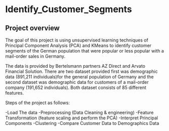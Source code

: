 # Identify_Customer_Segments
## Project overview
The goal of this project is using unsupervised learning techniques of Principal Component Analysis (PCA) and KMeans to identify customer segments of the German population that were popular or less popular with a mail-order sales in Germany.

The data is provided by Bertelsmann partners AZ Direct and Arvato Financial Solution. There are two dataset provided first was demographic data (891,211 individuals)for the general population of Germany and the second dataset was demographic data for customers of a mail-order company (191,652 individuals). Both dataset consists of 85 different features.

Steps of the project as follows:

-Load The data
-Preprocessing (Data Cleaning & engineering)
-Feature Transformation (feature scaling and perform the PCA)
-Interpret Principal Components
-Clustering
-Compare Customer Data to Demographics Data
